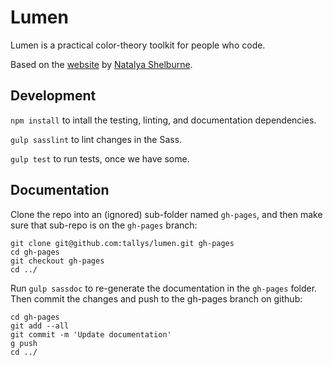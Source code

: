 Lumen
=====

Lumen is a
practical color-theory toolkit
for people who code.

Based on the [website](http://tallys.github.io/color-theory/)
by [Natalya Shelburne](https://twitter.com/natalyathree).


Development
-----------

`npm install` to intall
the testing, linting, and documentation dependencies.

`gulp sasslint` to lint changes in the Sass.

`gulp test` to run tests, once we have some.


Documentation
-------------

Clone the repo into an (ignored) sub-folder
named `gh-pages`,
and then make sure that sub-repo is on the `gh-pages` branch:

```
git clone git@github.com:tallys/lumen.git gh-pages
cd gh-pages
git checkout gh-pages
cd ../
```

Run `gulp sassdoc` to re-generate the documentation
in the `gh-pages` folder.
Then commit the changes
and push to the gh-pages branch on github:

```
cd gh-pages
git add --all
git commit -m 'Update documentation'
g push
cd ../
```
